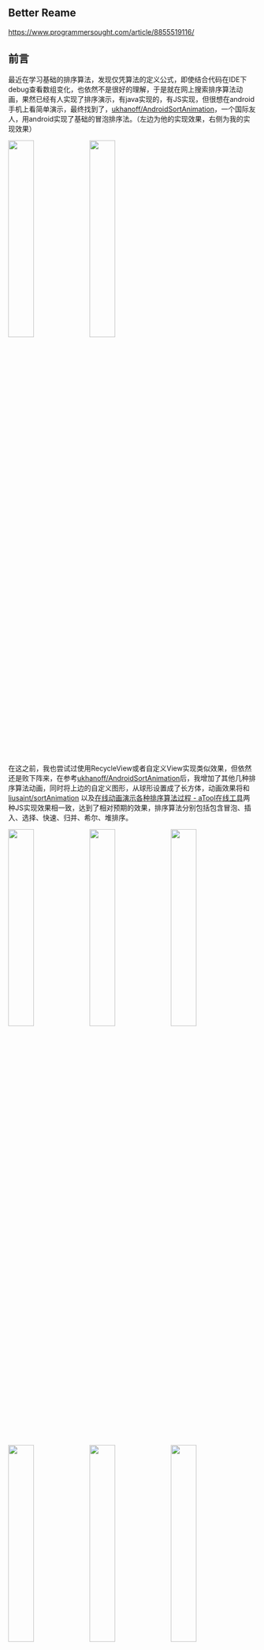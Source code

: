 ## Better Reame

https://www.programmersought.com/article/8855519116/
## 前言
最近在学习基础的排序算法，发现仅凭算法的定义公式，即使结合代码在IDE下debug查看数组变化，也依然不是很好的理解，于是就在网上搜索排序算法动画，果然已经有人实现了排序演示，有java实现的，有JS实现，但很想在android手机上看简单演示，最终找到了，[ukhanoff/AndroidSortAnimation](https://github.com/ukhanoff/AndroidSortAnimation)，一个国际友人，用android实现了基础的冒泡排序法。（左边为他的实现效果，右侧为我的实现效果）

<img src="screenshot/bubble_ukhanoff.gif" width="32%"> <img src="screenshot/pubble.gif" width="32%">

在这之前，我也尝试过使用RecycleView或者自定义View实现类似效果，但依然还是败下阵来，在参考[ukhanoff/AndroidSortAnimation](https://github.com/ukhanoff/AndroidSortAnimation)后，我增加了其他几种排序算法动画，同时将上边的自定义图形，从球形设置成了长方体，动画效果将和[liusaint/sortAnimation](https://github.com/liusaint/sortAnimation)
以及[在线动画演示各种排序算法过程 - aTool在线工具](http://www.atool.org/sort.php)两种JS实现效果相一致，达到了相对预期的效果，排序算法分别包括包含冒泡、插入、选择、快速、归并、希尔、堆排序。

<img src="screenshot/heap.gif" width="32%"> <img src="screenshot/heer.gif" width="32%"> <img src="screenshot/insert.gif" width="32%">
<img src="screenshot/merge.gif" width="32%"> <img src="screenshot/quick.gif" width="32%"> <img src="screenshot/select.gif" width="32%">
接下来，我将分享下android平台下，如何实现排序动画。
##### 备注：文章中仅展示关键代码用来说明思路，全部代码请移步：[54wall/SortAnimation](https://github.com/54wall/SortAnimation)

首先大概讲解下大神[ukhanoff](https://github.com/ukhanoff/AndroidSortAnimation)
，参考将大象被装到冰箱，他是如何实现的冒泡排序法。
他主要用到了三个基础知识：
#### 自定义View 
#### Android属性动画之ValueAnimator 
#### ViewGroup中addView与removeView
接下来分步骤展开说明下
### 借助自定义View实现可以变色的小球
自定义BubbleView继承AppCompatImageView，新增设置小球处于选中状态，复写onDraw()等方法代码如下：
```java
/**
 * This is custom ImageView which could draw a "Bubble with a number inside".
 */

public class BubbleView extends AppCompatImageView {
    public static final int START_X_POS
 = 25;
    public static final int TEXT_BASELINE_Y = 105;
    public static final int BOTTOM_POS = 120;
    public static final int TOP_POS = 60;
    public static final float TEXT_SIZE = 45f;
    //方法2 直接new 避免avoid object allocation during draw/layout operations (prelocate and reuse instead)
//    Paint paint = new Paint(Paint.LINEAR_TEXT_FLAG);
//    Rect bounds = new Rect();
    Paint paint;
    Rect bounds;
    private String TAG = BubbleView.class.getSimpleName();
    private Integer valueToDraw;
    private boolean isSelected;
    private boolean isOnFinalPlace;

    public BubbleView(Context context) {
        this(context, null);
        init();
    }

    public BubbleView(Context context, AttributeSet attrs) {
        this(context, attrs, 0);
        init();
    }

    public BubbleView(Context context, AttributeSet attrs, int defStyleAttr) {
        super(context, attrs, defStyleAttr);
        init();
    }

    private void init() {
        paint = new Paint(Paint.LINEAR_TEXT_FLAG);
        paint.setAntiAlias(true);
        paint.setTextSize(TEXT_SIZE);
        bounds = new Rect();
    }

    @Override
    protected void onDraw(Canvas canvas) {
//        Log.e(TAG,"onDraw()");
        super.onDraw(canvas);
        if (valueToDraw != null) {
            String text = valueToDraw.toString();
            paint.getTextBounds(text, 0, text.length(), bounds);
            if (isOnFinalPlace) {
                paint.setColor(getResources().getColor(R.color.colorPrimaryDark));
            } else {
                if (isSelected) {
                    paint.setColor(getResources().getColor(R.color.colorIndigo));
                } else {
                    paint.setColor(getResources().getColor(R.color.colorAccent));
                }
            }
            canvas.drawOval(0, TOP_POS, bounds.width() + PADDING, BOTTOM_POS, paint);
            paint.setColor(Color.WHITE);
            canvas.drawText(text, START_X_POS, TEXT_BASELINE_Y, paint);
        }
    }

    /**
     * Draws a number as a bitmap inside of the bubble circle.
     * 在小球中央绘制数字
     * @param numberValueToDraw value which should appears in the center of {@link BubbleView}
     */
    public void setNumber(Integer numberValueToDraw) {
        valueToDraw = numberValueToDraw;
        invalidate();
    }

    /**
     * Background color of bubble will be changed to dark blue.
     *  设置小球处于未选中状态，背景颜色将作出相应改变
     * @param isOnFinalPlace
     */
    public void setBubbleIsOnFinalPlace(boolean isOnFinalPlace) {
        this.isOnFinalPlace = isOnFinalPlace;
        invalidate();
    }

    public boolean isBubbleSelected() {
        return isSelected;
    }

    /**
     * Background color will be changed to blue if true
     * 设置小球处于选中状态，背景颜色将作出相应改变
     *
     * @param isSelected
     */
    public void setBubbleSelected(boolean isSelected) {
        this.isSelected = isSelected;
        invalidate();
    }
}


```
有了小球之后，我们需要让小球在排序中有选中的状态，并有节奏的闪烁起来，所以属性动画ValueAnimator出场。
### 借助ValueAnimator让小球闪烁起来
通过属性动画ValueAnimator,他仅作为数值发生器，来控制小球闪烁的频率，相关代码如下:

```java
            //值为0到7，偶数为选中状态，蓝色，基数为未选中状态，粉色，所以，视觉表现为闪烁3次
            blinkAnimation = ValueAnimator.ofInt(0, 7);
            blinkAnimation.setDuration(3000);
            blinkAnimation.addUpdateListener(new ValueAnimator.AnimatorUpdateListener() {
                @Override
                public void onAnimationUpdate(ValueAnimator animation) {
                    int value = ((Integer) animation.getAnimatedValue()).intValue();
//                    Log.e(TAG,"showNonSwapStep addUpdateListener value:"+value);
                    if (value % 2 == 0) {
                        tempView.setBubbleSelected(false);
                        nextTempView.setBubbleSelected(false);
                    } else {
                        tempView.setBubbleSelected(true);
                        nextTempView.setBubbleSelected(true);
                    }
                }
            });

            blinkAnimation.start();
            blinkAnimation.addListener(new AnimatorListenerAdapter() {
                @Override
                public void onAnimationEnd(Animator animation) {
                    super.onAnimationEnd(animation);
                    tempView.setBubbleSelected(false);
                    nextTempView.setBubbleSelected(false);
                    nextTempView.setBubbleIsOnFinalPlace(isBubbleOnFinalPlace);

                    notifySwapStepAnimationEnd(position);
                }
            });

```
小球可以闪烁后，需要比较大小的小球可以交换位置，所以ViewGroup的addView和RemoveView出场
### addView和removeView实现小位置交换
为了方便后续扩展，大神首先定义了AnimationsCoordinator的接口，主要定义交换位置，不交换位置，结束排序三个方法：
```java
/**
 * Created by ukhanoff on 2/6/17.
 */

public interface AlgorithmStepsInterface {

    /**
     * Visualizes step, when elements should change their places with each other
     *  交换位置
     * @param position             position of the firs element, which should be changed
     * @param isBubbleOnFinalPlace set true, when element after swapping is on the right place and his position is final
     */
    void showSwapStep(int position, boolean isBubbleOnFinalPlace);

    /**
     * Visualizes step, when elements should stay on the same places;
     * 不交换位置
     * @param position             position of the firs element
     * @param isBubbleOnFinalPlace set true, when element on position+1 is on the right place and his position is final
     */
    void showNonSwapStep(int position, boolean isBubbleOnFinalPlace);

    /**
     * Call when last item was sorted. Notifies user that sorting is finished.
     * 结束全部动画，小球将处于最后排序完成后的颜色
     */
    void showFinish();

    /**
     * Cancel all current animations
     */
    void cancelAllVisualisations();
}
```
AnimationsCoordinator除了实现AlgorithmStepsInterface接口外，在构造函数引入盛放小球的父容器代码如下：
```java 
    public AnimationsCoordinator(ViewGroup bubblesContainer) {
        Log.e(TAG, "AnimationsCoordinator");
        this.bubblesContainer = bubblesContainer;
    }
```
实现showSwapStep方法如下：
```java 
    @Override
    public void showSwapStep(final int position, final boolean isBubbleOnFinalPosition) {
        Log.e(TAG, "showSwapStep position:"+position+",isBubbleOnFinalPosition:"+isBubbleOnFinalPosition);
        if (bubblesContainer != null && bubblesContainer.getChildCount() > 0 && bubblesContainer.getChildCount() > position + 1) {
            final BubbleView tempView = (BubbleView) bubblesContainer.getChildAt(position);
            final BubbleView nextTempView = (BubbleView) bubblesContainer.getChildAt(position + 1);
	···
}
```
这样便获得了全部的小球，在结合之前的属性动画ValueAnimator,利用ViewGroup的removeView和addView，通过增加子View，移除子View,这样看起来就像是小球实现了移动一样。
```java
            blinkAnimation.addListener(new AnimatorListenerAdapter() {
                @Override
                public void onAnimationEnd(Animator animation) {//
                    super.onAnimationEnd(animation);
                    tempView.setBubbleSelected(false);
                    tempView.setBubbleIsOnFinalPlace(isBubbleOnFinalPosition);
                    nextTempView.setBubbleSelected(false);
                    bubblesContainer.removeView(tempView);
                    bubblesContainer.addView(tempView, position + 1);

                    notifySwapStepAnimationEnd(position);
                }
            });

            blinkAnimation.start();
```
最后还有小球的每次移动都要记录在animationioList，有了小球移动的历史记录，就可以让小球听话的按照冒泡排序法动起来了。
```java
    private ArrayList<Integer> generateSortScenario(ArrayList<Integer> unsortedValues) {
        Log.e(TAG, "generateSortScenario");
        ArrayList<Integer> values = new ArrayList<>(unsortedValues);
        boolean isLastInLoop;
        for (int i = 0; i < values.size() - 1; i++) {
            for (int j = 0; j < values.size() - i - 1; j++) {
                if (j == values.size() - i - 2) {
                    isLastInLoop = true;
                } else {
                    isLastInLoop = false;
                }
                if (values.get(j) > values.get(j + 1)) {
                    swap(values, j);
                    animationioList.add(new AnimationScenarioItem(true, j, isLastInLoop));
                } else {
                    animationioList.add(new AnimationScenarioItem(false, j, isLastInLoop));
                }
            }
        }
        return values;
    }
```
全部代码请移步[ukhanoff/AndroidSortAnimation](https://github.com/ukhanoff/AndroidSortAnimation)
## 实现android下归并排序算法动画
接下来，我来举例讲讲我fork他的项目后，参考JS实现效果，将小球变为长方体，陆续实现七种常见的算法，我这里仅单独举一个实现归并算法的大概步骤，其余排序算法和全部代码请移步[54wall/SortAnimation](https://github.com/54wall/SortAnimation)，相对来说，有元素从原数组取出，重新组成新的一组，相对有些难度：
首先定义归并算法动画控制类MergeStepsInterface，根据归并算法的定义，归并的主要步骤如下：从原数组中选择元素，按照从小到大（或者从大到小）组成新数组，再将新生成的从小到大的数组重新合并到原数组中，所以接口如下：

```java

package pri.weiqiang.sortanimation.animation;

/**
 * Created by weiqiang
 */

public interface MergeStepsInterface {

    /**
     * 从原数组中选择元素组成新数组，顺序为从小到大
     *
     * @param originalPosition 在原数组中的位置
     * @param tempPosition     在新生成的数组中的位置
     * @param isMerge          是否是处于将新生成的数组放置回原数组的那个步骤
     */
    void createTempView(int originalPosition, int tempPosition, boolean isMerge);

    /**
     * 将新生成的从小到大的数组重新合并到原数组中去
     *
     * @param originalPosition 在原数组中的位置
     * @param tempPosition     在新生成的数组中的位置
     * @param isMerge          是否是处于将新生成的数组放置回原数组的那个步骤
     */
    void mergeOriginalView(int originalPosition, int tempPosition, boolean isMerge);

    /**
     * Call when last item was sorted. Notifies user that sorting is finished.
     */
    void showFinish();

    /**
     * Cancel all current animations
     */
    void cancelAllVisualisations();
}

```
MergeAnimationsCoordinator实现MergeStepsInterface接口，因为归并需要两个ViewGroup来容纳新生成的数组，所以相应的构造函数要做出改变；
```java
    public MergeAnimationsCoordinator(Context context, ViewGroup originalContainer, ViewGroup tempContainer) {
        Log.e(TAG, "MergeAnimationsCoordinator");
        this.context = context;
        this.originalContainer = originalContainer;
        this.tempContainer = tempContainer;
	}
```
而相应的createTempView和mergeOriginalView方法分别如下：
```java
    /**
     * 从原数组拿取元素，按大小添加下方的新矩形数列中
     *
     * @param originalPosition 在原数组中的位置
     * @param tempPosition     在新生成的数组中的位置
     * @param isMerge          是否是处于将新生成的数组放置回原数组的那个步骤
     */
    @Override
    public void createTempView(final int originalPosition, final int tempPosition, final boolean isMerge) {

        final LinearLayout.LayoutParams lp = new LinearLayout.LayoutParams(LinearLayout.LayoutParams.WRAP_CONTENT, LinearLayout.LayoutParams.WRAP_CONTENT);
        int marginInPx = Util.dpToPx(context, SortFragment.RECT_MARGIN);
        lp.setMargins(0, 0, marginInPx, 0);

        if (originalContainer != null && originalContainer.getChildCount() > 0 && originalContainer.getChildCount() > tempPosition) {
            final RectView originalView = (RectView) originalContainer.getChildAt(originalPosition);
            //BLINKING
            blinkAnimation = ValueAnimator.ofInt(0, 5);
            blinkAnimation.setDuration(1500);
            blinkAnimation.addUpdateListener(new ValueAnimator.AnimatorUpdateListener() {
                @Override
                public void onAnimationUpdate(ValueAnimator animation) {

                    int value = (Integer) animation.getAnimatedValue();
                    if (value % 2 == 0) {
                        originalView.setSelected(false);
                    } else {
                        originalView.setSelected(true);
                    }
                }
            });


            blinkAnimation.addListener(new AnimatorListenerAdapter() {
                @Override
                public void onAnimationEnd(Animator animation) {
                    Log.e(TAG, "生成临时矩形!");
                    super.onAnimationEnd(animation);
                    originalView.setSelected(false);
                    originalView.setIsOnFinalPlace(isMerge);
                    originalContainer.removeView(originalView);
                    int tempNumber = originalView.getNumber();
                    originalView.setMinimumHeight(1);
                    originalView.setImageBitmap(createSpaceBitmap(SortFragment.mRectWidth));
                    originalView.setNumber(1);
                    originalContainer.addView(originalView, originalPosition, lp);

                    RectView tempRectView = new RectView(context);
                    tempRectView.setImageBitmap(createCalculatedBitmap(SortFragment.mRectWidth, tempNumber));
                    tempRectView.setNumber(tempNumber);
                    tempContainer.addView(tempRectView, tempPosition, lp);
                    notifySwapStepAnimationEnd(originalPosition);
                }
            });

            blinkAnimation.start();
        }
    }

    /**
     * 将下列排序好的矩形按顺序填回到原矩形序列
     *
     * @param originalPosition 在原数组中的位置
     * @param tempPosition     在新生成的数组中的位置
     * @param isMerge          是否是处于将新生成的数组放置回原数组的那个步骤
     */
    @Override
    public void mergeOriginalView(final int originalPosition, final int tempPosition, final boolean isMerge) {

        final LinearLayout.LayoutParams lp = new LinearLayout.LayoutParams(LinearLayout.LayoutParams.WRAP_CONTENT, LinearLayout.LayoutParams.WRAP_CONTENT);
        int marginInPx = Util.dpToPx(context, SortFragment.RECT_MARGIN);
        lp.setMargins(0, 0, marginInPx, 0);
        if (originalContainer != null && originalContainer.getChildCount() > 0 && originalContainer.getChildCount() > tempPosition) {
            final RectView originalView = (RectView) originalContainer.getChildAt(originalPosition);
            final RectView tempRectView = (RectView) tempContainer.getChildAt(tempPosition);
            //BLINKING
            blinkAnimation = ValueAnimator.ofInt(0, 6);
            blinkAnimation.setDuration(1200);
            blinkAnimation.addUpdateListener(new ValueAnimator.AnimatorUpdateListener() {
                @Override
                public void onAnimationUpdate(ValueAnimator animation) {
                    int value = (Integer) animation.getAnimatedValue();
                    if (value % 2 == 0) {
                        originalView.setSelected(false);
                        tempRectView.setSelected(false);
                    } else {
                        originalView.setSelected(true);
                        tempRectView.setSelected(true);
                    }
                }
            });

            blinkAnimation.start();
            blinkAnimation.addListener(new AnimatorListenerAdapter() {
                @Override
                public void onAnimationEnd(Animator animation) {
                    super.onAnimationEnd(animation);
                    originalView.setSelected(false);
                    tempRectView.setSelected(false);
                    tempRectView.setIsOnFinalPlace(isMerge);
                    tempContainer.removeView(tempRectView);
                    int tempNumber = tempRectView.getNumber();

                    tempRectView.setMinimumHeight(1);
                    tempRectView.setImageBitmap(createSpaceBitmap(SortFragment.mRectWidth));
                    tempRectView.setNumber(1);
// 不能设置矩形不可见，还是会报The specified child already has a parent. You must call removeView() on the child's parent first.
//                    tempRectView.setVisibility(View.INVISIBLE);
                    tempContainer.addView(tempRectView, tempPosition, lp);


                    originalContainer.removeView(originalView);
                    RectView originalView = new RectView(context);
                    originalView.setImageBitmap(createCalculatedBitmap(SortFragment.mRectWidth, tempNumber));
                    originalView.setNumber(tempNumber);
                    originalContainer.addView(originalView, originalPosition, lp);
                    notifySwapStepAnimationEnd(originalPosition);
                }
            });
        }
    }
```
我这里为了保证建立好的ViewGroup中移除的后产生的空白，使用了高度为1的长方体占位来实现，这里特别说明一下。
### 记录归并算法每次比较元素
这个还是有些难度的，我基本是靠试错，试出来。代码如下：
```java
    // 归并算法 https://www.cnblogs.com/of-fanruice/p/7678801.html
    public static void mergeSort(ArrayList<Integer> unsortedValues, int low, int high, ArrayList<MergeAnimationScenarioItem> mergeAnimationioList) {
        Log.e(TAG, "归并排序! mergeSort");
        int mid = (low + high) / 2;
        if (low < high) {
            mergeSort(unsortedValues, low, mid, mergeAnimationioList);
            mergeSort(unsortedValues, mid + 1, high, mergeAnimationioList);
            // 左右归并
            merge(unsortedValues, low, mid, high, mergeAnimationioList);
        }
    }

    private static void merge(ArrayList<Integer> unsortedValues, int low, int mid, int high, ArrayList<MergeAnimationScenarioItem> mergeAnimationioList) {
        ArrayList<Integer> temp = new ArrayList<>();
        int i = low;
        int j = mid + 1;
        int k = 0;
        // 把较小的数先移到新数组中
        Log.e(TAG, "开始拆分");
        while (i <= mid && j <= high) {
            Log.e(TAG, "子归并merge i:" + i + ":" + unsortedValues.get(i) + ",j:" + j + ":" + unsortedValues.get(j) + ",mid:" + mid);
            if (unsortedValues.get(i) < unsortedValues.get(j)) {
                //选择原始数组中的较小值直接移动到新数组的最末位
                mergeAnimationioList.add(new MergeAnimationScenarioItem(i, k, false));
                temp.add(k++, unsortedValues.get(i++));
            } else {
                mergeAnimationioList.add(new MergeAnimationScenarioItem(j, k, false));
                temp.add(k++, unsortedValues.get(j++));
            }
        }
        // i<=mid是剩余全部中的较小的，把左边剩余的数移入数组
        while (i <= mid) {
            mergeAnimationioList.add(new MergeAnimationScenarioItem(i, k, false));
            temp.add(k++, unsortedValues.get(i++));
        }
        // j <= high是剩余全部中的大的，把右边边剩余的数移入数组，所以在while (i <= mid) 执行
        while (j <= high) {
            mergeAnimationioList.add(new MergeAnimationScenarioItem(j, k, false));
            temp.add(k++, unsortedValues.get(j++));
        }
        // 把新数组中的数覆盖nums数组
        Log.e(TAG, "合并开始");
        for (int x = 0; x < temp.size(); x++) {
            unsortedValues.set(x + low, temp.get(x));
            //返回原始数组
            mergeAnimationioList.add(new MergeAnimationScenarioItem(x + low, x, true));
        }
    }
```

### 自定义长方体RectView
略。详情[54wall/SortAnimation](https://github.com/54wall/SortAnimation)



## Forked & Thanks

- [ukhanoff/AndroidSortAnimation](https://github.com/ukhanoff/AndroidSortAnimation)
- [liusaint/sortAnimation](https://github.com/liusaint/sortAnimation)
- [在线动画演示各种排序算法过程 - aTool在线工具](http://www.atool.org/sort.php)


### 感谢浏览，喜欢请赏star。
